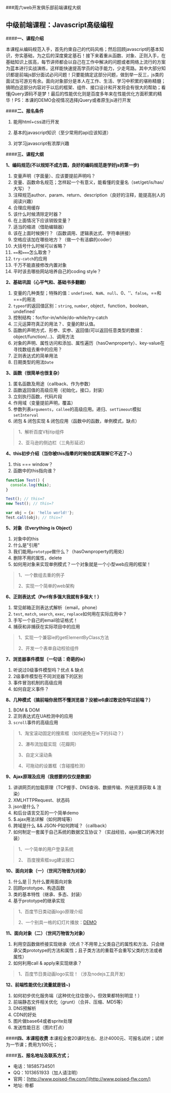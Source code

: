 ###周六web开发俱乐部前端课程大纲

**中级前端课程：Javascript高级编程**
-------------------------

####**一、课程介绍**

本课程从编码规范入手，首先约束自己的代码风格；然后回顾javascript的基本知识，夯实基础，为之后的深度奠定基石！接下来着重从函数、对象、正则入手，在基础知识上拔高，每节讲师都会以自己在工作中解决的问题或者网络上流行的方案为蓝本进行实战演练，这样能快速提高学员的动手能力，少走弯路。其中大部分知识都是前端js部分面试必问问题！只要能搞定这部分问题，做到举一反三，js类的面试当可游刃有余。面向对象部分是本人在工作、生活、学习中积累的堪称精髓；搞明白这部分内容对于以后的框架、组件、接口设计和开发将会有很大的帮助；看懂jQuery源码不是梦！最后的性能优化则是百度多年来在性能优化方面积累的精华！PS：本课的DEMO会视情况选择jQuery或者原生js进行开发

####**二、报名条件**

1. 能用html+css进行开发

2. 基本的javascript知识（至少常用的api应该知道）

3. 对学习javascript有浓厚兴趣

####**三、课程大纲**

**1、编码规范(不以规矩不成方圆，良好的编码规范是学好js的第一步)**

1. 变量声明（字面量）、应该要提前声明吗？
2. 变量、函数命名规范；怎样起一个有意义，能看懂的变量名（set/get/is/has/大写）？
3. 注释规范author、param、return、description（良好的注释，能提高别人的阅读兴趣）
4. 合理应用缓存
5. 该什么时候清除定时器？
6. 在上面情况下应该销毁变量？
7. 适当的缩进（借助编辑器）
8. 该在上面时候换行？（函数调用、逻辑表达式、字符串拼接）
9. 空格应该加在哪些地方？（做一个有洁癖的coder）
10. 大括号什么时候可以省略？
11. `==`和`===`怎么取舍？
12. `try-catch`的应用
13. 千万不能直接修改内置对象
14. 平时该去哪些网站培养自己的coding style？

**2、基础巩固（心平气和、基础书多翻翻）**

1. 变量的几种类型；特殊的值：`undefined`、`NaN`、`null`、0、''、`false`。==和===的用法
2. `typeof`的返回值区别：`string`, `number`, object`, `function`, `boolean`, `undefined`
3. 控制结构：for/for-in/while/do-while/try-catch
4. 三元运算符真正的用法？、变量的默认值。
5. 函数的声明方式、形参、实参、返回值(可以返回任意类型的数据：object/function/...)、调用方法
6. 对象的声明、属性访问和添加、属性遍历（hasOwnproperty）、key-value在寻找数组去重中的应用？
7. 正则表达式的简单用法
8. 日期类型的用法`Date`

**3、函数（很简单也很复杂）**

1. 匿名函数及用途（callback、作为参数）
2. 函数返回值的高级应用（初始化，接口，封装）
3. 立刻执行函数，代码片段
4. 作用域（变量提前声明，覆盖）
5. 参数列表`arguments`，`callee`的高级应用。递归、`setTimeout`模拟`setInterval`
6. 闭包 & 闭包实现 & 闭包应用（函数中的函数，单例模式，缺点）

> 1、解析百度V标tip组件
>
> 2、亚马逊的侧边栏（三角形延迟）

**4、this初步介绍（当你被this指晕的时候你就离理解它不近了~）**

1. this === window？
2. 函数中的this指向谁？

```javascript
function Test() {
  console.log(this);
}

Test(); // this=?
new Test(); // this=?

var obj = {a: 'hello world!'};
Test.call(obj); // this=?
```

**5、对象（Everything is Object）**

1. 对象中的this
2. 什么是"引用"
3. 我们能用`prototype`做什么？（hasOwnproperty的用处）
4. 删除不用的属性，delete
5. 如何用对象来实现单例模式？一个对象就是一个小型web应用的框架！

> 1、一个数组去重的例子
>
> 2、实现一个简单的web架构

**6、正则表达式（Perl有多强大我就有多强大！）**

1. 常见邮箱正则表达式解析（email，phone）
2. `test`, `match`, `search`, `exec`, `replace`如何用在实际应用中？
3. 手写一个自己的email验证格式！
4. 捕获和非捕获在实际项目中的应用

> 1、实现一个兼容ie的getElementByClass方法
>
> 2、开发一个表单自动校验组件

**7、浏览器事件模型（一句话：奇葩的ie）**

1. 听说过0级事件模型吗？优点 & 缺点
2. 2级事件模型在不同浏览器下的区别
3. 事件冒泡机制的高级应用
4. 如何自定义事件？

**8、几种模式（搞前端你居然不懂浏览器？没被ie6虐过敢说你写过前端？）**

1. BOM & DOM
2. 正则表达式在UA检测中的应用
3. `scroll`事件的高级应用

> 1、淘宝滚动固定的搜索框（如何避免在ie下的抖动？）
>
> 2、瀑布流加载实现（花瓣网）
>
> 3、自定义滚动条
>
> 4、可拖动的设置框（含碰撞检测）

**9、Ajax原理及应用（我想要的仅仅是数据）**

1. 讲讲网页的加载原理（TCP握手、DNS查询、数据传输、外链资源获取 & 渲染）
2. XMLHTTPRequest、状态码
3. json是什么？
4. 和后台语言交互的一个简单demo
5. $.ajax用法详解（如何跨域等）
6. 跨域是什么 && JSON-P如何跨域？（callback）
7. 如何制定一套属于自己系统的数据交互协议？（实战经验，ajax接口的再次封装）

> 1、一个简单的用户登录系统
>
> 2、 百度搜索框sug建议接口

**10、面向对象（一）（世间万物皆为对象）**

1. 什么是 || 为什么要用面向对象
1. 回顾prototype、构造函数
2. 类的基本特性（继承、多态、封装）
3. 基于prototype的继承实现

> 1、百度节日类动画logo原理介绍
>
> 2、一个别具一格的幻灯片播放：[DEMO](http://www.poised-flw.com/demo/)

**11、面向对象（二）（世间万物皆为对象）**

1. 利用空函数做桥接实现继承（优点？不用带上父类自己的属性和方法、只会继承父类prototype的方法和属性；且子类方法的重载不会重写父类的方法或者属性）
2. 如何利用call & apply来实现继承？

> 1、百度节日类动画logo实现！（涉及nodejs工具开发）

**12、前端性能优化(流量就是钱~)**

1. 如何初步优化服务端（这种优化往往很小，但效果都特别明显！）
2. 前端静态文件相关优化（grunt）（合并、压缩、MD5等）
3. DNS预解析
4. CDN的好处
5. 图片做base64或者sprite处理
6. 发送性能日志（图片打点）

####**四、本课程收费**
本课程全套20课时左右、总计4000元、可报名试听；试听为一节课；费用为100元；

####**五、报名地址及联系方式；**
+ 电话：18585734501
+ QQ：1013651933（加人请注明）
+ 官网：[http://www.poised-flw.com/](http://www.poised-flw.com/)
+ 地址: 帝都
